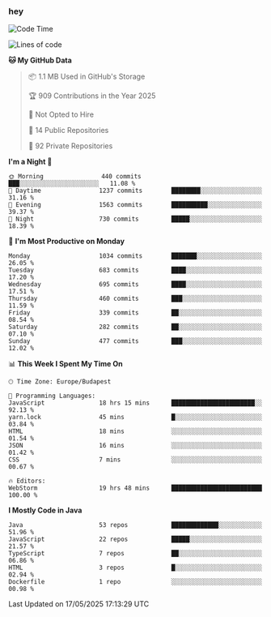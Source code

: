 ### hey

<!--START_SECTION:waka-->
![Code Time](http://img.shields.io/badge/Code%20Time-1%2C219%20hrs%2048%20mins-blue)

![Lines of code](https://img.shields.io/badge/From%20Hello%20World%20I%27ve%20Written-3.6%20million%20lines%20of%20code-blue)

**🐱 My GitHub Data** 

> 📦 1.1 MB Used in GitHub's Storage 
 > 
> 🏆 909 Contributions in the Year 2025
 > 
> 🚫 Not Opted to Hire
 > 
> 📜 14 Public Repositories 
 > 
> 🔑 92 Private Repositories 
 > 
**I'm a Night 🦉** 

```text
🌞 Morning                440 commits         ███░░░░░░░░░░░░░░░░░░░░░░   11.08 % 
🌆 Daytime                1237 commits        ████████░░░░░░░░░░░░░░░░░   31.16 % 
🌃 Evening                1563 commits        ██████████░░░░░░░░░░░░░░░   39.37 % 
🌙 Night                  730 commits         █████░░░░░░░░░░░░░░░░░░░░   18.39 % 
```
📅 **I'm Most Productive on Monday** 

```text
Monday                   1034 commits        ███████░░░░░░░░░░░░░░░░░░   26.05 % 
Tuesday                  683 commits         ████░░░░░░░░░░░░░░░░░░░░░   17.20 % 
Wednesday                695 commits         ████░░░░░░░░░░░░░░░░░░░░░   17.51 % 
Thursday                 460 commits         ███░░░░░░░░░░░░░░░░░░░░░░   11.59 % 
Friday                   339 commits         ██░░░░░░░░░░░░░░░░░░░░░░░   08.54 % 
Saturday                 282 commits         ██░░░░░░░░░░░░░░░░░░░░░░░   07.10 % 
Sunday                   477 commits         ███░░░░░░░░░░░░░░░░░░░░░░   12.02 % 
```


📊 **This Week I Spent My Time On** 

```text
🕑︎ Time Zone: Europe/Budapest

💬 Programming Languages: 
JavaScript               18 hrs 15 mins      ███████████████████████░░   92.13 % 
yarn.lock                45 mins             █░░░░░░░░░░░░░░░░░░░░░░░░   03.84 % 
HTML                     18 mins             ░░░░░░░░░░░░░░░░░░░░░░░░░   01.54 % 
JSON                     16 mins             ░░░░░░░░░░░░░░░░░░░░░░░░░   01.42 % 
CSS                      7 mins              ░░░░░░░░░░░░░░░░░░░░░░░░░   00.67 % 

🔥 Editors: 
WebStorm                 19 hrs 48 mins      █████████████████████████   100.00 % 
```

**I Mostly Code in Java** 

```text
Java                     53 repos            █████████████░░░░░░░░░░░░   51.96 % 
JavaScript               22 repos            █████░░░░░░░░░░░░░░░░░░░░   21.57 % 
TypeScript               7 repos             ██░░░░░░░░░░░░░░░░░░░░░░░   06.86 % 
HTML                     3 repos             █░░░░░░░░░░░░░░░░░░░░░░░░   02.94 % 
Dockerfile               1 repo              ░░░░░░░░░░░░░░░░░░░░░░░░░   00.98 % 
```




 Last Updated on 17/05/2025 17:13:29 UTC
<!--END_SECTION:waka-->
